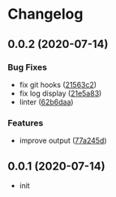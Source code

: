 # Changelog

## 0.0.2 (2020-07-14)

### Bug Fixes

- fix git hooks ([21563c2](http://mister-hope/assert-type/commits/21563c20f7ce698f8b349f19905996ee8716fc21))
- fix log display ([21e5a83](http://mister-hope/assert-type/commits/21e5a83e5af0908994536f1e07fa30655acf827c))
- linter ([62b6daa](http://mister-hope/assert-type/commits/62b6daac6149c4cc1a94e20f8e8153c9fa030321))

### Features

- improve output ([77a245d](http://mister-hope/assert-type/commits/77a245d95eb690757c599d80bbb6863c04d4eb5c))

## 0.0.1 (2020-07-14)

- init
